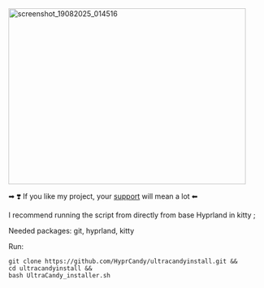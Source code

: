<img width="467" height="347" alt="screenshot_19082025_014516" src="https://github.com/user-attachments/assets/b2b6b96d-fb26-426b-bbdb-c7815561eefe" />

➡ ❣️ If you like my project, your [support](https://ko-fi.com/ianmking) will mean a lot ⬅

I recommend running the script from directly from base Hyprland in kitty ;

Needed packages: git, hyprland, kitty

Run:
```shell
git clone https://github.com/HyprCandy/ultracandyinstall.git &&
cd ultracandyinstall && 
bash UltraCandy_installer.sh
```
